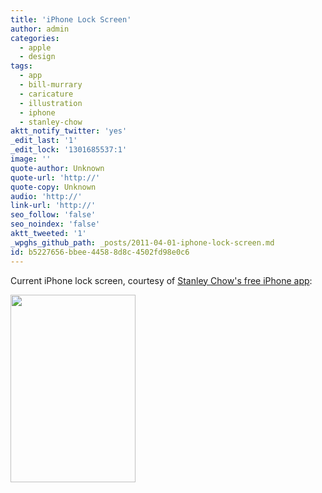 ```yaml
---
title: 'iPhone Lock Screen'
author: admin
categories:
  - apple
  - design
tags:
  - app
  - bill-murrary
  - caricature
  - illustration
  - iphone
  - stanley-chow
aktt_notify_twitter: 'yes'
_edit_last: '1'
_edit_lock: '1301685537:1'
image: ''
quote-author: Unknown
quote-url: 'http://'
quote-copy: Unknown
audio: 'http://'
link-url: 'http://'
seo_follow: 'false'
seo_noindex: 'false'
aktt_tweeted: '1'
_wpghs_github_path: _posts/2011-04-01-iphone-lock-screen.md
id: b5227656-bbee-4458-8d8c-4502fd98e0c6
---
```

<p>Current iPhone lock screen, courtesy of <a href="http://click.linksynergy.com/fs-bin/stat?id=6PFrOqNV4B8&offerid=146261&type=3&subid=0&tmpid=1826&RD_PARM1=http%253A%252F%252Fitunes.apple.com%252Fca%252Fapp%252Fstanley-chow-illustration%252Fid424674121%253Fmt%253D8%2526uo%253D4%2526partnerId%253D30" target="itunes_store">Stanley Chow's free iPhone app</a>:</p>
<p><a href="https://chrisenns.com/wp-content/uploads/2011/04/IMG_1416.png"><img src="https://chrisenns.com/wp-content/uploads/2011/04/IMG_1416-200x300.png" alt="" title="Bill Murrary" width="200" height="300" class="aligncenter size-medium wp-image-19448" /></a></p>
